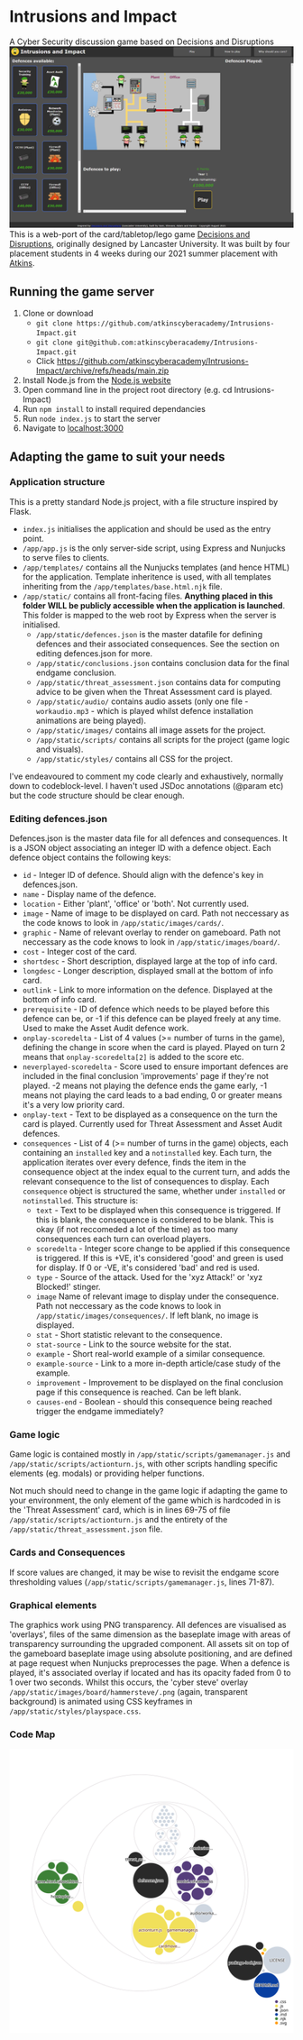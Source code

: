 # Intrusions and Impact
A Cyber Security discussion game based on Decisions and Disruptions
![Screenshot](Screenshot.png)
This is a web-port of the card/tabletop/lego game [Decisions and Disruptions](https://www.decisions-disruptions.org/), originally designed by Lancaster University. It was built by four placement students in 4 weeks during our 2021 summer placement with [Atkins](http://www.atkinsglobal.com/cyber).

## Running the game server
1. Clone or download
   * `git clone https://github.com/atkinscyberacademy/Intrusions-Impact.git`
   * `git clone git@github.com:atkinscyberacademy/Intrusions-Impact.git`
   * Click https://github.com/atkinscyberacademy/Intrusions-Impact/archive/refs/heads/main.zip
1. Install Node.js from the [Node.js website](https://nodejs.org/en/)
1. Open command line in the project root directory (e.g. cd Intrusions-Impact)
1. Run `npm install` to install required dependancies
1. Run `node index.js` to start the server
1. Navigate to [localhost:3000](localhost:3000)

## Adapting the game to suit your needs
### Application structure
This is a pretty standard Node.js project, with a file structure inspired by Flask.
- `index.js` initialises the application and should be used as the entry point.
- `/app/app.js` is the only server-side script, using Express and Nunjucks to serve files to clients.
- `/app/templates/` contains all the Nunjucks templates (and hence HTML) for the application. Template inheritence is used, with all templates inheriting from the `/app/templates/base.html.njk` file.
- `/app/static/` contains all front-facing files. **Anything placed in this folder WILL be publicly accessible when the application is launched**. This folder is mapped to the web root by Express when the server is initialised.
  - `/app/static/defences.json` is the master datafile for defining defences and their associated consequences. See the section on editing defences.json for more.
  - `/app/static/conclusions.json` contains conclusion data for the final endgame conclusion.
  - `/app/static/threat_assessment.json` contains data for computing advice to be given when the Threat Assessment card is played.
  - `/app/static/audio/` contains audio assets (only one file - `workaudio.mp3` - which is played whilst defence installation animations are being played).
  - `/app/static/images/` contains all image assets for the project.
  - `/app/static/scripts/` contains all scripts for the project (game logic and visuals).
  - `/app/static/styles/` contains all CSS for the project.

I've endeavoured to comment my code clearly and exhaustively, normally down to codeblock-level. I haven't used JSDoc annotations (@param etc) but the code structure should be clear enough.

### Editing defences.json
Defences.json is the master data file for all defences and consequences. It is a JSON object associating an integer ID with a defence object. Each defence object contains the following keys:

- `id` - Integer ID of defence. Should align with the defence's key in defences.json.
- `name` - Display name of the defence.
- `location` - Either 'plant', 'office' or 'both'. Not currently used.
- `image` - Name of image to be displayed on card. Path not neccessary as the code knows to look in `/app/static/images/cards/`.
- `graphic` - Name of relevant overlay to render on gameboard. Path not neccessary as the code knows to look in `/app/static/images/board/`.
- `cost` - Integer cost of the card.
- `shortdesc` - Short description, displayed large at the top of info card.
- `longdesc` - Longer description, displayed small at the bottom of info card.
- `outlink` - Link to more information on the defence. Displayed at the bottom of info card.
- `prerequisite` - ID of defence which needs to be played before this defence can be, or -1 if this defence can be played freely at any time. Used to make the Asset Audit defence work.
- `onplay-scoredelta` - List of 4 values (>= number of turns in the game), defining the change in score when the card is played. Played on turn 2 means that `onplay-scoredelta[2]` is added to the score etc.
- `neverplayed-scoredelta` - Score used to ensure important defences are included in the final conclusion 'improvements' page if they're not played. -2 means not playing the defence ends the game early, -1 means not playing the card leads to a bad ending, 0 or greater means it's a very low priority card.
- `onplay-text` - Text to be displayed as a consequence on the turn the card is played. Currently used for Threat Assessment and Asset Audit defences.
- `consequences` - List of 4 (>= number of turns in the game) objects, each containing an `installed` key and a `notinstalled` key. Each turn, the application iterates over every defence, finds the item in the consequence object at the index equal to the current turn, and adds the relevant consequence to the list of consequences to display. Each `consequence` object is structured the same, whether under `installed` or `notinstalled`. This structure is:
  - `text` - Text to be displayed when this consequence is triggered. If this is blank, the consequence is considered to be blank. This is okay (if not reccomeded a lot of the time) as too many consequences each turn can overload players.
  - `scoredelta` - Integer score change to be applied if this consequence is triggered. If this is +VE, it's considered 'good' and green is used for display. If 0 or -VE, it's considered 'bad' and red is used. 
  - `type` - Source of the attack. Used for the 'xyz Attack!' or 'xyz Blocked!' stinger.
  - `image` Name of relevant image to display under the consequence. Path not neccessary as the code knows to look in `/app/static/images/consequences/`. If left blank, no image is displayed.
  - `stat` - Short statistic relevant to the consequence.
  - `stat-source` - Link to the source website for the stat.
  - `example` - Short real-world example of a similar consequence.
  - `example-source` - Link to a more in-depth article/case study of the example.
  - `improvement` - Improvement to be displayed on the final conclusion page if this consequence is reached. Can be left blank.
  - `causes-end` - Boolean - should this consequence being reached trigger the endgame immediately?


### Game logic
Game logic is contained mostly in `/app/static/scripts/gamemanager.js` and `/app/static/scripts/actionturn.js`, with other scripts handling specific elements (eg. modals) or providing helper functions.

Not much should need to change in the game logic if adapting the game to your environment, the only element of the game which is hardcoded in is the 'Threat Assessment' card, which is in lines 69-75 of file `/app/static/scripts/actionturn.js` and the entirety of the `/app/static/threat_assessment.json` file.

### Cards and Consequences
If score values are changed, it may be wise to revisit the endgame score thresholding values (`/app/static/scripts/gamemanager.js`, lines 71-87).

### Graphical elements
The graphics work using PNG transparency. All defences are visualised as 'overlays', files of the same dimension as the baseplate image with areas of transparency surrounding the upgraded component. All assets sit on top of the gameboard baseplate image using absolute positioning, and are defined at page request when Nunjucks preprocesses the page. When a defence is played, it's associated overlay if located and has its opacity faded from 0 to 1 over two seconds. Whilst this occurs, the 'cyber steve' overlay `/app/static/images/board/hammersteve/.png` (again, transparent background) is animated using CSS keyframes in `/app/static/styles/playspace.css`.

### Code Map
![Visualization](./diagram.svg)
